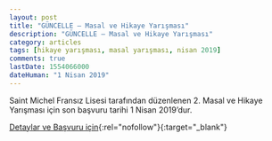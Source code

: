 ```yaml
---
layout: post
title: "GÜNCELLE – Masal ve Hikaye Yarışması"
description: "GÜNCELLE – Masal ve Hikaye Yarışması"
category: articles
tags: [hikaye yarışması, masal yarışması, nisan 2019]
comments: true
lastDate: 1554066000
dateHuman: "1 Nisan 2019"
---
```


Saint Michel Fransız Lisesi tarafından düzenlenen 2. Masal ve Hikaye Yarışması için son başvuru tarihi 1 Nisan 2019’dur.

[Detaylar ve Başvuru için](http://sm.k12.tr/events/guncelle-masal-ve-hikaye-yarismasi/?utm_source=edebiyatyarismalari.com&utm_medium=affiliate){:rel="nofollow"}{:target="_blank"}